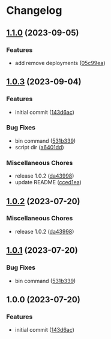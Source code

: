 # Changelog

## [1.1.0](https://github.com/teddyteh/github-repo-cleaner/compare/v1.0.3...v1.1.0) (2023-09-05)


### Features

* add remove deployments ([05c99ea](https://github.com/teddyteh/github-repo-cleaner/commit/05c99ea0e017ee4611d734b95683b0b7fdf946d9))

## [1.0.3](https://github.com/teddyteh/github-repo-cleaner/compare/v1.0.2...v1.0.3) (2023-09-04)


### Features

* initial commit ([143d6ac](https://github.com/teddyteh/github-repo-cleaner/commit/143d6acbd187138c15c9e5e73145f8e08d76e539))


### Bug Fixes

* bin command ([531b339](https://github.com/teddyteh/github-repo-cleaner/commit/531b33952e7014965d2c5001cb88bced2c92adf7))
* script dir ([a6401dd](https://github.com/teddyteh/github-repo-cleaner/commit/a6401dddf1d2a59a80f6123ddc152813e26ed144))


### Miscellaneous Chores

* release 1.0.2 ([da43998](https://github.com/teddyteh/github-repo-cleaner/commit/da43998f35b766c3c8b77052b54aae088d25b4f2))
* update README ([cced1ea](https://github.com/teddyteh/github-repo-cleaner/commit/cced1eaf16539296ed12d84d8e60b9fa0153fe85))

## [1.0.2](https://github.com/teddyteh/github-repo-cleaner/compare/v1.0.1...v1.0.2) (2023-07-20)


### Miscellaneous Chores

* release 1.0.2 ([da43998](https://github.com/teddyteh/github-repo-cleaner/commit/da43998f35b766c3c8b77052b54aae088d25b4f2))

## [1.0.1](https://github.com/teddyteh/github-repo-cleaner/compare/v1.0.0...v1.0.1) (2023-07-20)


### Bug Fixes

* bin command ([531b339](https://github.com/teddyteh/github-repo-cleaner/commit/531b33952e7014965d2c5001cb88bced2c92adf7))

## 1.0.0 (2023-07-20)


### Features

* initial commit ([143d6ac](https://github.com/teddyteh/github-repository-cleaner/commit/143d6acbd187138c15c9e5e73145f8e08d76e539))
